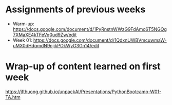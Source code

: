 
# Assignments of previous weeks

* Warm-up: https://docs.google.com/document/d/1PyRnstnWWzG9FdAmc6T5NGQg7XMaXE4kTFeVq0ud9Zw/edit
* Week 01: https://docs.google.com/document/d/1QdxnUWBVmcuwmaW-uMX0dHdqmdN9njikPOkWyG3Gn14/edit

# Wrap-up of content learned on first week

https://jfthuong.github.io/unpackAI/Presentations/PythonBootcamp-W01-TA.htm

